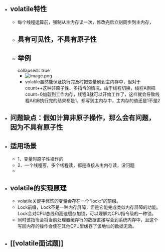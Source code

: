 - ## volatile特性
	- 每个线程运算前，强制从主内存读一次，修改完后立刻同步到主内存，
	- ## 具有可见性，不具有原子性
	- ## 举例
	  collapsed:: true
		- ![image.png](../assets/image_1690164891325_0.png)
		- volatile虽然能保证执行完及时把变量刷到主内存中，但对于count++这种非原子性、多指令的情况，由于线程切换，线程A刚把count=0加载到工作内存，线程B就可以开始工作了，这样就会导致线程A和B执行完的结果都是1，都写到主内存中，主内存的值还是1不是2
- ## 问题缺点：假如计算非原子操作，那么会有问题，因为不具有原子性
- ## 适用场景
	- 1、变量时原子性操作的
	- 2、一个线程写，多个线程读，都是直接从主内存读，没问题
	-
- ## **volatile的实现原理**
	- volatile关键字修饰的变量会存在一个“lock:”的前缀。
	- Lock前缀，Lock不是一种内存屏障，但是它能完成类似内存屏障的功能。Lock会对CPU总线和高速缓存加锁，可以理解为CPU指令级的一种锁。
	- 同时该指令会将当前处理器缓存行的数据直接写会到系统内存中，且这个写回内存的操作会使在其他CPU里缓存了该地址的数据无效。
- ## [[volatile面试题]]